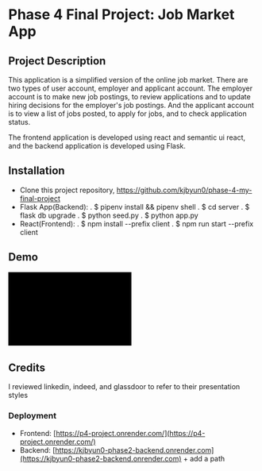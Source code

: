 # Phase 4 Final Project: Job Market App

## Project Description
This application is a simplified version of the online job market. There are two types of user account, employer and applicant account. The employer account is to make new job postings, to review applications and to update hiring decisions for the employer's job postings. And the applicant account is to view a list of jobs posted, to apply for jobs, and to check application status. 

The frontend application is developed using react and semantic ui react, and the backend application is developed using Flask.

## Installation
- Clone this project repository, https://github.com/kjbyun0/phase-4-my-final-project
- Flask App(Backend): 
 . $ pipenv install && pipenv shell
 . $ cd server
 . $ flask db upgrade
 . $ python seed.py
 . $ python app.py
- React(Frontend): 
 . $ npm install --prefix client
 . $ npm run start --prefix client

## Demo
![](https://github.com/kjbyun0/phase-2-my-final-project-frontend/blob/main/ForREADME.gif)


## Credits
I reviewed linkedin, indeed, and glassdoor to refer to their presentation styles

### Deployment

- Frontend: [https://p4-project.onrender.com/](https://p4-project.onrender.com/)
- Backend: [https://kjbyun0-phase2-backend.onrender.com](https://kjbyun0-phase2-backend.onrender.com) + add a path 

